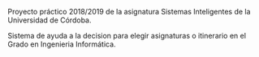 Proyecto práctico 2018/2019 de la asignatura Sistemas Inteligentes de la Universidad de Córdoba.

Sistema de ayuda a la decision para elegir asignaturas o itinerario en el Grado en Ingenieria Informática.
